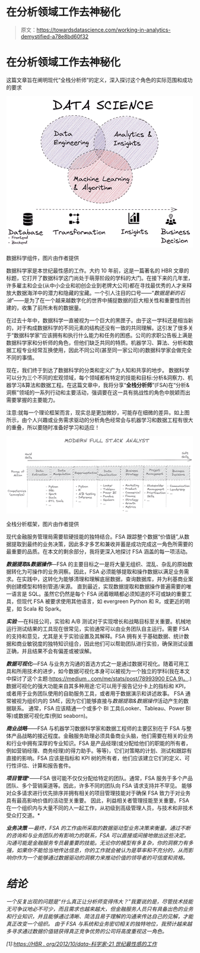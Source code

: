 # 在分析领域工作去神秘化

> 原文：<https://towardsdatascience.com/working-in-analytics-demystified-a78e8bd60f32>

# 在分析领域工作去神秘化

这篇文章旨在阐明现代“全栈分析师”的定义，深入探讨这个角色的实际范围和成功的要求

![](img/0f82d9604c38280ddb9ea51aabd69c4f.png)

数据科学组件，图片由作者提供

数据科学家是本世纪最性感的工作。大约 10 年前，这是一篇著名的 HBR 文章的标题，它打开了数据科学这门尚处于萌芽阶段的学科的大门。在接下来的几年里，许多雇主和企业(从中小企业和初创企业到老牌大公司)都在寻找最优秀的人才来释放大数据海洋中的潜力和隐藏的宝藏。一个引人注目的口号——“*数据是新的石油*”——是为了在一个越来越数字化的世界中捕捉数据的巨大相关性和重要性而创建的，收集了前所未有的数据量。

在过去十年中，数据科学一直被视为一个巨大的黑匣子。由于这一学科还是相当新的，对于构成数据科学的不同元素的结构还没有一致的共同理解。这引发了很多关于“数据科学家”应该拥有和执行什么能力和任务的困惑。公司的求职公告板上满是数据科学家和分析师的角色，但他们缺乏共同的特质。机器学习、算法、分析和数据工程专业经常互换使用，因此不同公司(甚至同一家公司)的数据科学家会做完全不同的事情。

现在，我们终于到达了数据科学的分类和定义广为人知和共享的地步。
数据科学可以分为三个不同的宏观领域，每个领域都有特定的技能和目标:分析&洞察力、机器学习&算法和数据工程。在这篇文章中，我将分享“**全栈分析师**”(FSA)在“分析&洞察”领域的一系列行动和主要活动，强调要在这一具有挑战性的角色中脱颖而出需要掌握的主要能力。

注意:就每一个理论框架而言，现实总是更加微妙，可能存在细微的差异。如上图所示，由个人兴趣或业务需求驱动的分析角色经常会与机器学习和数据工程有很大的重叠，所以要随时准备好学习和适应！

![](img/0ecbed4e1b1400046a13f443c020649a.png)

全栈分析框架，图片由作者提供

现代金融服务管理局需要软硬技能的独特结合。FSA 跟踪整个数据“价值链”,从数据提取到最终的业务决策，因此多才多艺和兼收并蓄是成功完成这一角色所需要的最重要的品质。在本文的剩余部分，我将更深入地探讨 FSA 涵盖的每一项活动。

***数据提取&数据操作***—FSA 的主要目标之一是将大量无组织、混乱、杂乱的原始数据转化为可操作的业务洞察。因此，FSA 必须能够提取和操作数据以满足业务需求。在实践中，这转化为能够清理和理解底层数据，查询数据库，并为利基商业案例创建模型和特别管道/来源。
直到最近，实现数据提取和数据操作普遍需要的唯一语言是 SQL。虽然它仍然是每个 FSA 闭着眼睛都必须知道的不可或缺的重要工具，但现代 FSA 被要求使用其他语言，如 evergreen Python 和 R，或更近的明星，如 Scala 和 Spark。

***实验*** —在科技公司，实验和 A/B 测试对于实现增长和战略目标至关重要。机械地运行测试结果的工具现在很常见，实验通常可以由业务团队自主运行。需要 FSA 的支持和意见，尤其是关于实验设置及其解释。FSA 拥有关于基础数据、统计数据和商业敏锐度的独特知识组合，因此他们可以帮助团队进行实验，确保测试设置正确，并且结果不会有偏差或被误解。

***数据可视化***—FSA 与业务方沟通的首选方式之一是通过数据可视化。随着可用工具和所用技术的进步，如今数据可视化本身可以被视为一个独立的学科(我在本文中探讨了这个主题:[https://medium . com/me/stats/post/78993900 ECA 9)。](https://medium.com/me/stats/post/78993900eca9).)数据可视化的强大功能来自其多种用途:它可以用于报告记分卡上的指标和 KPI，或者用于业务团队使用的自助服务工具，或者用于数据演示和讲述故事。
FSA 通常被视为组织内的 SME，因为它们能够直接与*数据提取&数据操作*活动产生的数据联系。
通常，FSA 应该精通一个或多个 BI 工具(Looker、Tableau、Power BI 等)或数据可视化库(例如 seaborn)。

***商业战略***——FSA 与机器学习数据科学家和数据工程师的主要区别在于 FSA 与整体产品战略的接近程度。金融服务助理必须具备商业头脑，他们需要在相关的业务和行业中拥有深厚的专业知识。FSA 是产品经理(或分配给他们的职能的所有者，例如营销经理、商务经理)的得力助手。等等)，它们对策略的计划、测试和跟踪有直接的影响。FSA 应该是指标和 KPI 树的所有者，他们应该建立它们的定义、可行性评估、计算和报告套件。

***项目管理****——FSA 很可能不仅仅分配给特定的团队。通常，FSA 服务于多个产品团队、多个营销渠道等。因此，许多不同的团队向 FSA 请求支持并不罕见。
能够对众多请求进行优先排序并拥有相关的项目管理技能对于确保 FSA 致力于对业务具有最高影响价值的活动至关重要。
因此，利益相关者管理技能至关重要。FSA 在一个组织内与大量不同的人一起工作，从初级到高级管理人员，与技术和非技术受众打交道。*

****业务决策*** —最终，FSA 的工作由所采取的数据驱动型业务决策来衡量。通过不断的咨询和与业务团队的有影响力的联系，FSA 可以直接或间接地做出这些决定。沟通可能是金融服务专员最重要的技能。无论你的模型有多复杂，你的洞察力有多强，如果你不能恰当地传达信息，你的工作就会被认为是草率和不充分的，从而影响你作为一个能够通过数据驱动的洞察力来推动价值的领导者的可信度和资格。*

# ***结论***

*一个反复出现的问题是“什么真正让分析师变得伟大？”我要说的是，尽管技术技能无可争议地必不可少，而且需求也越来越大，但金融服务人员只有具备出色的业务和行业知识，并且能够通过清晰、简洁且易于理解的沟通来传达自己的见解，才能真正改变一个组织。
由于 FSA 与系统和业务密切相关的独特地位，我预计越来越多寻求通过数据价值链获得真正竞争优势的公司将高度重视这一角色。*

*[1]:[https://HBR . org/2012/10/data-科学家-21 世纪最性感的工作](https://hbr.org/2012/10/data-scientist-the-sexiest-job-of-the-21st-century)*